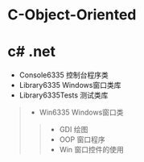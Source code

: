 # C-Object-Oriented
c# .net
======

- Console6335 控制台程序类
- Library6335 Windows窗口类库
- Library6335Tests  测试类库
>- Win6335 Windows窗口类
>>- GDI  绘图
>>- OOP  窗口程序
>>- Win  窗口控件的使用
